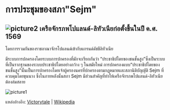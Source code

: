 
# การประชุมของสภา"Sejm"

## ![picture2](https://upload.wikimedia.org/wikipedia/commons/thumb/c/c9/Herb_Polski.svg/100px-Herb_Polski.svg.png) เครือจักรภพโปแลนด์-ลิทัวเนียก่อตั้งขึ้นในปี ค.ศ. 1569

โดยการรวมกันของราชอาณาจักรโปแลนด์เข้ากับแกรนด์ดัชชีลิทัวเนีย

มีระบบการปกครองโดยระบบการปกครองที่มักจะเรียกกันว่า “ประชาธิปไตยของชนชั้นสูง”ซึ่งเป็นระบบที่เป็นรากฐานของระบบประชาธิปไตยอย่างกว้าง ๆ ในสมัยใหม่ การปกครองแบบ“ประชาธิปไตยของชนชั้นสูง”นั้นเป็นการปกครองโดยเจ้าผู้ครองนครที่ปกครองตามกฎหมายและสภานิติบัญญัติ Sejm ที่ควบคุมโดยขุนนาง ซึ่งในภายหลังนั้นสภา Sejm มีส่วนสำคัญที่ทำให้เครือจักรภพโปแลนด์-ลิทัวเนียต้องล่มสลาย

![picture1](https://scontent.fbkk5-5.fna.fbcdn.net/v/t39.30808-6/284543617_113665281353186_5899037173910269540_n.jpg?_nc_cat=100&ccb=1-7&_nc_sid=8bfeb9&_nc_eui2=AeHXOra0cmarpfsQj9BZb7xmhtIrxROPJRGG0ivFE48lEWQ8GQZmJVY_lrXbRGHR9ti2-_ipXIzQLd5thglP1KOA&_nc_ohc=WtG8qlwohj8AX960E1H&_nc_ht=scontent.fbkk5-5.fna&oh=00_AT92RtuHJcremvBam3tBQP_YdUhNls-0wpouSheWFlX3LQ&oe=6295D3EC)

แหล่งอ้างอิง: [Victorytale](https://victorytale.com/th/plc-fall/) | [Wikipedia](https://th.wikipedia.org/wiki/เครือจักรภพโปแลนด์-ลิทัวเนีย)
